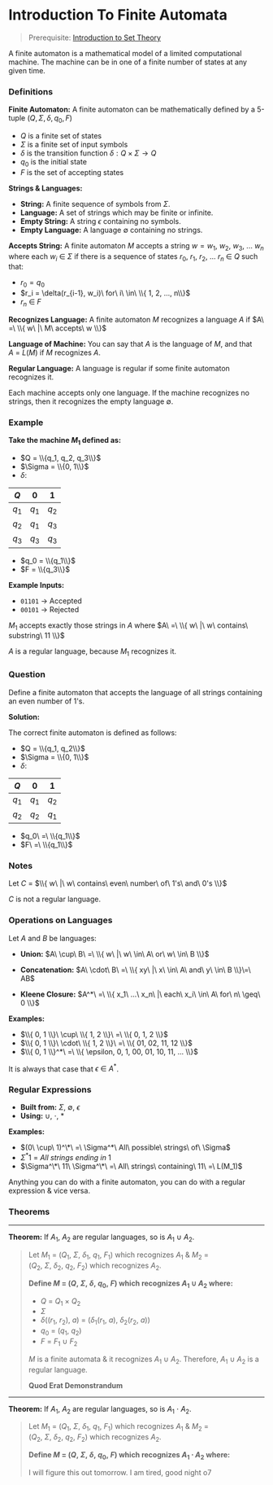 # Introduction To Finite Automata

> Prerequisite: [Introduction to Set Theory](../set-theory/introduction.md)

A finite automaton is a mathematical model of a limited computational machine. The machine can be in one of a finite number of states at any given time.

### Definitions

**Finite Automaton:** A finite automaton can be mathematically defined by a 5-tuple $(Q, \Sigma, \delta, q_0, F)$

- $Q$ is a finite set of states
- $\Sigma$ is a finite set of input symbols
- $\delta$ is the transition function $\delta: Q \times \Sigma \rightarrow Q$
- $q_0$ is the initial state
- $F$ is the set of accepting states

**Strings & Languages:**
- **String:** A finite sequence of symbols from $\Sigma$.
- **Language:** A set of strings which may be finite or infinite.
- **Empty String:** A string $\epsilon$ containing no symbols.
- **Empty Language:** A language $\emptyset$ containing no strings.

**Accepts String:** A finite automaton $M$ accepts a string $w = w_1,\ w_2,\ w_3,\ ...\ w_n$ where each $w_i\ \in\ \Sigma$ if there is a sequence of states $r_0,\ r_1,\ r_2,\ ...\ r_n\ \in\ Q$ such that:

- $r_0 = q_0$
- $r_i = \delta(r_{i-1}, w_i)\ for\ i\ \in\ \\{ 1, 2, ..., n\\}$
- $r_n\ \in\ F$

**Recognizes Language:** A finite automaton $M$ recognizes a language $A$ if $A\ =\ \\{ w\ |\ M\ accepts\ w \\}$

**Language of Machine:** You can say that $A$ is the language of $M$, and that $A\ =\ L(M)$ if $M$ recognizes $A$.

**Regular Language:** A language is regular if some finite automaton recognizes it.

Each machine accepts only one language. If the machine recognizes no strings, then it recognizes the empty language $\emptyset$.

### Example

**Take the machine $M_1$ defined as:**

- $Q = \\{q_1, q_2, q_3\\}$
- $\Sigma = \\{0, 1\\}$
- $\delta$:

| $Q$ | $0$ | $1$ |
| --- | --- | --- |
| $q_1$ | $q_1$ | $q_2$ |
| $q_2$ | $q_1$ | $q_3$ |
| $q_3$ | $q_3$ | $q_3$ |

- $q_0 = \\{q_1\\}$
- $F = \\{q_3\\}$

**Example Inputs:**

- `01101` $\rightarrow$ Accepted
- `00101` $\rightarrow$ Rejected

$M_1$ accepts exactly those strings in $A$ where
    $A\ =\ \\{ w\ |\ w\ contains\ substring\ 11 \\}$

$A$ is a regular language, because $M_1$ recognizes it.


### Question

Define a finite automaton that accepts the language of all strings containing an even number of 1's.

**Solution:**

The correct finite automaton is defined as follows:

- $Q = \\{q_1, q_2\\}$
- $\Sigma = \\{0, 1\\}$
- $\delta$:

| $Q$ | $0$ | $1$ |
| --- | --- | --- |
| $q_1$ | $q_1$ | $q_2$ |
| $q_2$ | $q_2$ | $q_1$ |

- $q_0\ =\ \\{q_1\\}$
- $F\ =\ \\{q_1\\}$

### Notes

Let $C$ = $\\{ w\ |\ w\ contains\ even\ number\ of\ 1's\ and\ 0's \\}$

$C$ is not a regular language.

### Operations on Languages

Let $A$ and $B$ be languages:

- **Union:** $A\ \cup\ B\ =\ \\{ w\ |\ w\ \in\ A\ or\ w\ \in\ B \\}$

- **Concatenation:** $A\ \cdot\ B\ =\ \\{ xy\ |\ x\ \in\ A\ and\ y\ \in\ B \\}\=\ AB$

- **Kleene Closure:** $A^*\ =\ \\{ x_1\ ...\ x_n\ |\ each\ x_i\ \in\ A\ for\ n\ \geq\ 0 \\}$

**Examples:**

- $\\{ 0, 1 \\}\ \cup\ \\{ 1, 2 \\}\ =\ \\{ 0, 1, 2 \\}$
- $\\{ 0, 1 \\}\ \cdot\ \\{ 1, 2 \\}\ =\ \\{ 01, 02, 11, 12 \\}$
- $\\{ 0, 1 \\}^*\ =\ \\{ \epsilon, 0, 1, 00, 01, 10, 11, ... \\}$

It is always that case that $\epsilon\ \in\ A^*$.

### Regular Expressions

- **Built from:** $\Sigma,\ \emptyset,\ \epsilon$
- **Using:** $\cup,\ \cdot,\ *$

**Examples:**

- $(0\ \cup\ 1)^\*\ =\ \Sigma^*\ All\ possible\ strings\ of\ \Sigma$
- $\Sigma^*1\ =\ All\ strings\ ending\ in\ 1$
- $\Sigma^\*\ 11\ \Sigma^\*\ =\ All\ strings\ containing\ 11\ =\ L(M_1)$

Anything you can do with a finite automaton, you can do with a regular expression & vice versa.

### Theorems

---

**Theorem:** If $A_1,\ A_2$ are regular languages, so is $A_1\ \cup\ A_2$.

> Let $M_1$ = $(Q_1,\ \Sigma,\ \delta_1,\ q_1,\ F_1)$ which recognizes $A_1$
> & $M_2$ = $(Q_2,\ \Sigma,\ \delta_2,\ q_2,\ F_2)$ which recognizes $A_2$.
> 
> **Define $M$ = $(Q,\ \Sigma,\ \delta,\ q_0,\ F)$ which recognizes $A_1\ \cup\ A_2$ where:**
> 
> - $Q\ =\ Q_1\ \times\ Q_2$
> - $\Sigma$
> - $\delta((r_1,\ r_2),\ a)\ =\ (\delta_1(r_1,\ a),\ \delta_2(r_2,\ a))$
> - $q_0\ =\ (q_1,\ q_2)$
> - $F\ =\ F_1\ \cup\ F_2$
> 
> 
> $M$ is a finite automata & it recognizes $A_1\ \cup\ A_2$. Therefore, $A_1\ \cup\ A_2$ is a regular language.
> 
> **Quod Erat Demonstrandum**

---

**Theorem:** If $A_1,\ A_2$ are regular languages, so is $A_1\ \cdot\ A_2$.

> Let $M_1$ = $(Q_1,\ \Sigma,\ \delta_1,\ q_1,\ F_1)$ which recognizes $A_1$ & $M_2$ = $(Q_2,\ \Sigma,\ \delta_2,\ q_2,\ F_2)$ which recognizes $A_2$.
> 
> 
> **Define $M$ = $(Q,\ \Sigma,\ \delta,\ q_0,\ F)$ which recognizes $A_1\ \cdot\ A_2$ where:**
> 
> I will figure this out tomorrow. I am tired, good night o7
